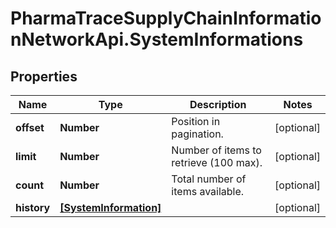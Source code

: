 # PharmaTraceSupplyChainInformationNetworkApi.SystemInformations

## Properties
Name | Type | Description | Notes
------------ | ------------- | ------------- | -------------
**offset** | **Number** | Position in pagination. | [optional] 
**limit** | **Number** | Number of items to retrieve (100 max). | [optional] 
**count** | **Number** | Total number of items available. | [optional] 
**history** | [**[SystemInformation]**](SystemInformation.md) |  | [optional] 


